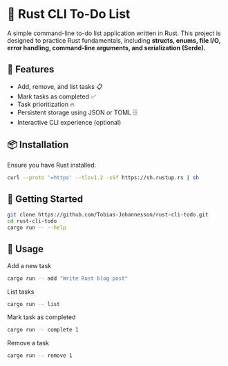 # 📝 Rust CLI To-Do List  

A simple command-line to-do list application written in Rust. This project is designed to practice Rust fundamentals, including **structs, enums, file I/O, error handling, command-line arguments, and serialization (Serde).**  

## 🚀 Features  

- Add, remove, and list tasks 📋  
- Mark tasks as completed ✅  
- Task prioritization 🔥  
- Persistent storage using JSON or TOML 🗄️  
- Interactive CLI experience (optional)  

## 📦 Installation  

Ensure you have Rust installed:  

```bash
curl --proto '=https' --tlsv1.2 -sSf https://sh.rustup.rs | sh
```

## 🚀 Getting Started  
```bash
git clone https://github.com/Tobias-Johannesson/rust-cli-todo.git
cd rust-cli-todo
cargo run -- --help
```

## 📌 Usage
Add a new task
```bash
cargo run -- add "Write Rust blog post"
```

List tasks
```bash
cargo run -- list
```

Mark task as completed
```bash
cargo run -- complete 1
```

Remove a task
```bash
cargo run -- remove 1
```


